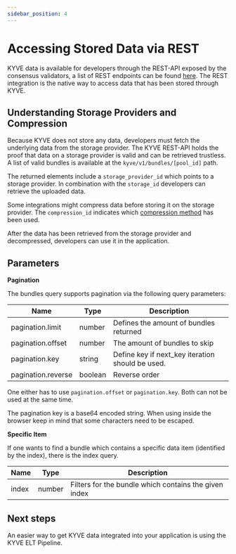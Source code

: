 ```yaml
---
sidebar_position: 4
---
```


# Accessing Stored Data via REST

KYVE data is available for developers through the REST-API exposed by the consensus validators, a list of REST endpoints can be
found [here](/docs/build/web3-devs/endpoints.md). The REST integration
is the native way to access data that has been stored through KYVE.

## Understanding Storage Providers and Compression

Because KYVE does not store any data, developers must fetch the underlying data from the storage provider.
The KYVE REST-API holds the proof that data on a storage provider is valid and can be retrieved trustless. A list of
valid
bundles is available at the `kyve/v1/bundles/[pool_id]` path.

The returned elements include a `storage_provider_id` which points to a storage provider. In combination with the
`storage_id` developers can retrieve the uploaded data.

Some integrations might compress data before storing it on the storage provider. The `compression_id` indicates which
[compression method](/docs/build/adding-data/compressions/overview.md) has been used.

After the data has been retrieved from the storage provider and decompressed, developers can use it in the application.

## Parameters

**Pagination**

The bundles query supports pagination via the following query parameters:

| Name               | Type    | Description                                           |
|--------------------|---------|-------------------------------------------------------|
| pagination.limit   | number  | Defines the amount of bundles returned                |
| pagination.offset  | number  | The amount of bundles to skip                         |
| pagination.key     | string  | Define key if next_key iteration should be used.      |
| pagination.reverse | boolean | Reverse order                                         |

One either has to use `pagination.offset` or `pagination.key`. Both can not be 
used at the same time.

The pagination key is a base64 encoded string. When using inside the browser
keep in mind that some characters need to be escaped.

**Specific Item**

If one wants to find a bundle which contains a specific data item (identified
by the index), there is the index query.

| Name  | Type   | Description                                           |
|-------|--------|-------------------------------------------------------|
| index | number | Filters for the bundle which contains the given index |

## Next steps

An easier way to get KYVE data integrated into your application is using the KYVE ELT Pipeline.
